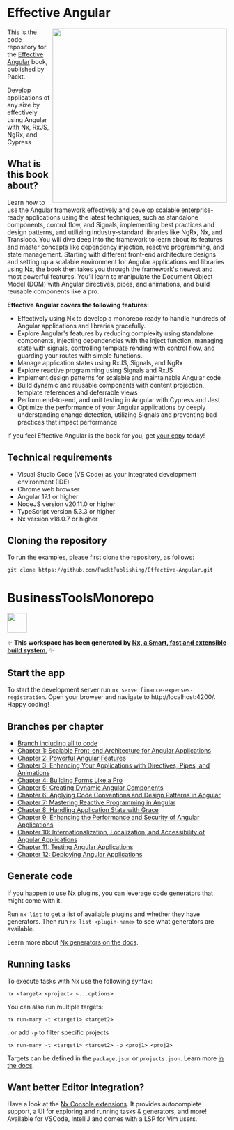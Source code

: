 # Effective Angular 
<img src="https://m.media-amazon.com/images/I/718bDAx1U7L._SY522_.jpg" align="right" height="400"></a>

This is the code repository for the [Effective Angular](https://www.amazon.com/dp/1805125532) book, published by Packt.

Develop applications of any size by effectively using Angular with Nx, RxJS, NgRx, and Cypress



## What is this book about?

Learn how to use the Angular framework effectively and develop scalable enterprise-ready applications using the latest techniques, such as standalone components, control flow, and Signals, implementing best practices and design patterns, and utilizing industry-standard libraries like NgRx, Nx, and Transloco. You will dive deep into the framework to learn about its features and master concepts like dependency injection, reactive programming, and state management. Starting with different front-end architecture designs and setting up a scalable environment for Angular applications and libraries using Nx, the book then takes you through the framework's newest and most powerful features. You’ll learn to manipulate the Document Object Model (DOM) with Angular directives, pipes, and
animations, and build reusable components like a pro.

**Effective Angular covers the following features:**
- Effectively using Nx to develop a monorepo ready to handle hundreds of Angular applications and libraries gracefully.
- Explore Angular's features by reducing complexity using standalone components, injecting dependencies with the inject function, managing state with signals, controlling template rending with control flow, and guarding your routes with simple functions.
- Manage application states using RxJS, Signals, and NgRx
- Explore reactive programming using Signals and RxJS
- Implement design patterns for scalable and maintainable Angular code
- Build dynamic and reusable components with content projection, template references and deferrable views
- Perform end-to-end, and unit testing in Angular with Cypress and Jest
- Optimize the performance of your Angular applications by deeply understanding change detection, utilizing Signals and preventing bad practices that impact performance

If you feel Effective Angular is the book for you, get [your copy](https://www.amazon.com/dp/1805125532) today!


## Technical requirements
- Visual Studio Code (VS Code) as your integrated development environment (IDE)
- Chrome web browser
- Angular 17.1 or higher
- NodeJS version v20.11.0 or higher
- TypeScript version 5.3.3 or higher
- Nx version v18.0.7 or higher


## Cloning the repository
To run the examples, please first clone the repository, as follows:

```
git clone https://github.com/PacktPublishing/Effective-Angular.git
```

# BusinessToolsMonorepo

<a alt="Nx logo" href="https://nx.dev" target="_blank" rel="noreferrer"><img src="https://raw.githubusercontent.com/nrwl/nx/master/images/nx-logo.png" width="45"></a>

✨ **This workspace has been generated by [Nx, a Smart, fast and extensible build system.](https://nx.dev)** ✨


## Start the app

To start the development server run `nx serve finance-expenses-registration`. Open your browser and navigate to http://localhost:4200/. Happy coding!


## Branches per chapter 
- [Branch including all to code](https://github.com/PacktPublishing/Effective-Angular)
- [Chapter 1: Scalable Front-end Architecture for Angular Applications](https://github.com/PacktPublishing/Effective-Angular/tree/feature/chapter-two/dependency-injection)
- [Chapter 2: Powerful Angular Features](https://github.com/PacktPublishing/Effective-Angular/tree/feature/chapter-two/dependency-injection)
- [Chapter 3: Enhancing Your Applications with Directives, Pipes, and Animations](https://github.com/PacktPublishing/Effective-Angular/tree/feature/chapter-three/directives-pipes-and-animations)
- [Chapter 4: Building Forms Like a Pro](https://github.com/PacktPublishing/Effective-Angular/tree/feature/chapter-four/building-forms-like-a-pro)
- [Chapter 5: Creating Dynamic Angular Components](https://github.com/PacktPublishing/Effective-Angular/tree/feature/chapter-five/dynamic-components)
- [Chapter 6: Applying Code Conventions and Design Patterns in Angular](https://github.com/PacktPublishing/Effective-Angular/tree/feature/chapter-six/code-conventions)
- [Chapter 7: Mastering Reactive Programming in Angular](https://github.com/PacktPublishing/Effective-Angular/tree/feature/chapter-seven/reactive-programming)
- [Chapter 8: Handling Application State with Grace](https://github.com/PacktPublishing/Effective-Angular/tree/feature/chapter-eight/state-management)
- [Chapter 9: Enhancing the Performance and Security of Angular Applications](https://github.com/PacktPublishing/Effective-Angular/tree/feature/chapter-nine/security-and-performance)
- [Chapter 10: Internationalization, Localization, and Accessibility of Angular Applications](https://github.com/PacktPublishing/Effective-Angular/tree/feature/chapter-ten/internationalization-accessibility)
- [Chapter 11: Testing Angular Applications](https://github.com/PacktPublishing/Effective-Angular/tree/feature/chapter-eleven/testing-angular-applications)
- [Chapter 12: Deploying Angular Applications](https://github.com/PacktPublishing/Effective-Angular)


## Generate code

If you happen to use Nx plugins, you can leverage code generators that might come with it.

Run `nx list` to get a list of available plugins and whether they have generators. Then run `nx list <plugin-name>` to see what generators are available.

Learn more about [Nx generators on the docs](https://nx.dev/plugin-features/use-code-generators).

## Running tasks

To execute tasks with Nx use the following syntax:

```
nx <target> <project> <...options>
```

You can also run multiple targets:

```
nx run-many -t <target1> <target2>
```

..or add `-p` to filter specific projects

```
nx run-many -t <target1> <target2> -p <proj1> <proj2>
```

Targets can be defined in the `package.json` or `projects.json`. Learn more [in the docs](https://nx.dev/core-features/run-tasks).

## Want better Editor Integration?

Have a look at the [Nx Console extensions](https://nx.dev/nx-console). It provides autocomplete support, a UI for exploring and running tasks & generators, and more! Available for VSCode, IntelliJ and comes with a LSP for Vim users.

